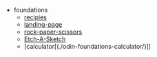 - foundations
  - [recipies](./odin-recipes/)
  - [landing-page](./odin-foundations-landing-page/)
  - [rock-paper-scissors](./odin-foundations-rock-paper-scissors/)
  - [Etch-A-Sketch](./odin-foundations-etch-a-sketch/)
  - [calculator[(./odin-foundations-calculator/)]]